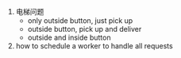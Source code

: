1. 电梯问题
   - only outside button, just pick up
   - outside button, pick up and deliver
   - outside and inside button
2. how to schedule a worker to handle all requests
